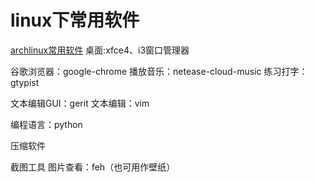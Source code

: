 # linux下常用软件
[archlinux常用软件](http://blog.chinaunix.net/uid-26495963-id-3309581.html)
桌面:xfce4、i3窗口管理器

谷歌浏览器：google-chrome
播放音乐：netease-cloud-music
练习打字：gtypist

文本编辑GUI：gerit
文本编辑：vim

编程语言：python


压缩软件

截图工具
图片查看：feh（也可用作壁纸）

